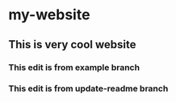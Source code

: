 # my-website

## This is very cool website

### This edit is from example branch

### This edit is from update-readme branch
